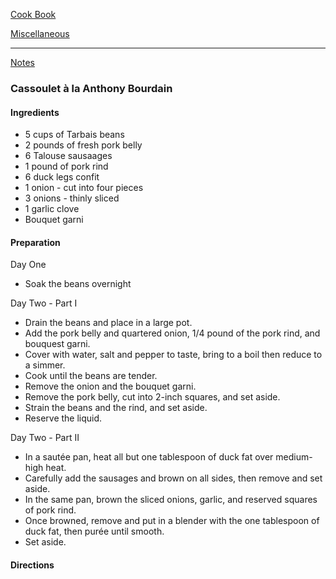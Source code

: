 [Cook Book](https://github.com/vmsmith/CookBook/blob/master/README.md)  

[Miscellaneous](https://github.com/vmsmith/CookBook/blob/master/beans_legumes.md)   

-----   

[Notes](https://github.com/vmsmith/CookBook/blob/master/notes.md)  

### Cassoulet à la Anthony Bourdain  

#### Ingredients   
* 5 cups of Tarbais beans  
* 2 pounds of fresh pork belly   
* 6 Talouse sausaages  
* 1 pound of pork rind  
* 6 duck legs confit  
* 1 onion - cut into four pieces  
* 3 onions - thinly sliced  
* 1 garlic clove  
* Bouquet garni  


#### Preparation  

Day One  
* Soak the beans overnight  

Day Two - Part I  
* Drain the beans and place in a large pot.    
* Add the pork belly and quartered onion, 1/4 pound of the pork rind, and bouquest garni.    
* Cover with water, salt and pepper to taste, bring to a boil then reduce to a simmer.  
* Cook until the beans are tender.  
* Remove the onion and the bouquet garni.  
* Remove the pork belly, cut into 2-inch squares, and set aside.  
* Strain the beans and the rind, and set aside.  
* Reserve the liquid.  

Day Two - Part II  
* In a sautée pan, heat all but one tablespoon of duck fat over medium-high heat.  
* Carefully add the sausages and brown on all sides, then remove and set aside.  
* In the same pan, brown the sliced onions, garlic, and reserved squares of pork rind.  
* Once browned, remove and put in a blender with the one tablespoon of duck fat, then purée until smooth.  
* Set aside.  


#### Directions   
